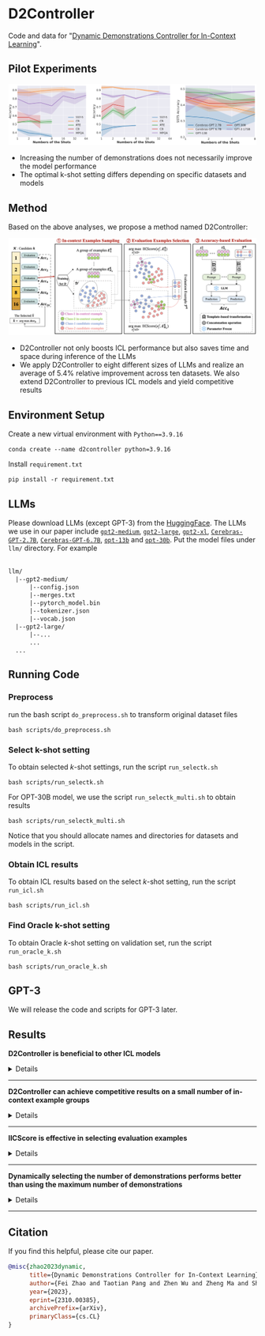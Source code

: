 # D2Controller

Code and data for "[Dynamic Demonstrations Controller for In-Context Learning](https://arxiv.org/abs/2310.00385)".

##  Pilot Experiments
<div align="center">
<img src="figs/pilot.jpg" width="700px">
</div>

- Increasing the number of demonstrations does not necessarily improve the model performance
- The optimal k-shot setting differs depending on specific datasets and models

##  Method

Based on the above analyses, we propose a method named D2Controller:

<div align="center">
<img src="figs/D2Controller.png" width="700px">
</div>

-  D2Controller not only boosts ICL performance but also saves time and space during inference of the LLMs
-  We apply D2Controller to eight different sizes of LLMs and realize an average of 5.4% relative improvement across ten datasets. We also extend D2Controller to previous ICL models and yield competitive results


## Environment Setup
Create a new virtual environment with `Python==3.9.16`
```
conda create --name d2controller python=3.9.16
```

Install `requirement.txt`
```
pip install -r requirement.txt
```

## LLMs

Please download LLMs (except GPT-3) from the [HuggingFace](https://huggingface.co/). The LLMs we use in our paper include [`gpt2-medium`](https://huggingface.co/gpt2-medium), [`gpt2-large`](https://huggingface.co/gpt2-large), [`gpt2-xl`](https://huggingface.co/gpt2-xl), [`Cerebras-GPT-2.7B`](https://huggingface.co/cerebras/Cerebras-GPT-2.7B), [`Cerebras-GPT-6.7B`](https://huggingface.co/cerebras/Cerebras-GPT-6.7B), [`opt-13b`](https://huggingface.co/facebook/opt-13b) and [`opt-30b`](https://huggingface.co/facebook/opt-30b). Put the model files under `llm/` directory. For example
```

llm/
  |--gpt2-medium/
      |--config.json
      |--merges.txt
      |--pytorch_model.bin
      |--tokenizer.json
      |--vocab.json
  |--gpt2-large/
      |--...
      ...
  ...
```
## Running Code
### Preprocess 
run the bash script `do_preprocess.sh` to transform original dataset files
```
bash scripts/do_preprocess.sh
```


### Select k-shot setting
To obtain selected $k$-shot settings, run the script `run_selectk.sh`
```
bash scripts/run_selectk.sh
```

For OPT-30B model, we use the script `run_selectk_multi.sh` to obtain results
```
bash scripts/run_selectk_multi.sh
```
Notice that you should allocate names and directories for datasets and models in the script.


### Obtain ICL results
To obtain ICL results based on the select $k$-shot setting, run the script `run_icl.sh`
```
bash scripts/run_icl.sh
```

### Find Oracle k-shot setting
To obtain Oracle $k$-shot setting on validation set, run the script `run_oracle_k.sh`
```
bash scripts/run_oracle_k.sh
```

## GPT-3
We will release the code and scripts for GPT-3 later.

## Results
**D2Controller is beneficial to other ICL models**
<details>
  
| **Model** | **GPT-2 0.3B** | **GPT-2 0.8B** | **GPT-2 1.5B** | **Cerebras-GPT 2.7B** | **Cerebras-GPT 6.7B** |
|-----------|---------|---------|---------|----------|---------|
| KATE |  66.7 | 69.4 | 67.7 | 71.6 | 77.6 |
| KATE+D2Controller | 68.8 | 70.5 | 69.4 | 74.7 | 77.9 |
| GlobalE | 59.5 | 67.7 | 69.8 | - | - |
| GlobalE+D2Controller |  61.5 | 68.7 | 71.6 | - | - |
| Contextual Calibration | 59.5 | 64.2 | 63.9 | 67.2 | 72.5 |
| Contextual Calibration+D2Controller | 60.8 | 66.6 | 65.4 | 68.7 | 73.5 |
| kNN Prompting | 74.8 | 76.0 | 77.3 | 77.8 | 79.0 |
| kNN Prompting+D2Controller | 75.8 | 77.1 | 78.2 | 78.1 | 79.7 |

</details>

---

**D2Controller can achieve competitive results on a small number of in-context example groups**
<details>

<div align="center">
<img src="figs/ICL.jpg" width="400px">
</div>

</details>

---

**IICScore is effective in selecting evaluation examples**
<details>

| **Model** | **GPT-2 0.3B** | **GPT-2 0.8B** | **GPT-2 1.5B** | **Cerebras-GPT 2.7B** | **Cerebras-GPT 6.7B** |
|-----------|:---------:|---------|---------|----------|---------|
| Random | 54.1 | 59.2 | 63.5 | 68.0 | 72.9 |
| D2Controller-ED | 54.4 | 59.2 | 64.0 | 67.1 | 72.6 |
| D2Controller-Cos | 54.9 | 59.3 | 62.2 | 68.3 | 72.4 |
| D2Controller |  54.5 | 62.4 | 66.9 | 69.3 | 74.0 |

</details>

---

**Dynamically selecting the number of demonstrations performs better than using the maximum number of demonstrations**
<details>

| **Model** | **GPT-2 0.3B** | **GPT-2 0.8B** | **GPT-2 1.5B** | **Cerebras-GPT 2.7B** | **Cerebras-GPT 6.7B** |
|-----------|---------|---------|---------|----------|---------|
| kmax-shot setting | 54.1 | 58.7 | 66.0 | 65.4 | 73.0 |
| D2Controller | 54.5 | 62.4 | 66.9 | 69.3 | 74.0 |

</details>

---

## Citation
If you find this helpful, please cite our paper.

```bibtex
@misc{zhao2023dynamic,
      title={Dynamic Demonstrations Controller for In-Context Learning}, 
      author={Fei Zhao and Taotian Pang and Zhen Wu and Zheng Ma and Shujian Huang and Xinyu Dai},
      year={2023},
      eprint={2310.00385},
      archivePrefix={arXiv},
      primaryClass={cs.CL}
}
```

